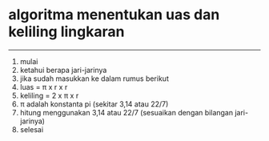 # algoritma menentukan uas dan keliling lingkaran
---

1. mulai 
2. ketahui berapa jari-jarinya
3. jika sudah masukkan ke dalam rumus berikut
4. luas = π x r x r 
5. keliling = 2 x π x r
6. π adalah konstanta pi (sekitar 3,14 atau 22/7)
7. hitung menggunakan 3,14 atau 22/7 (sesuaikan dengan bilangan jari-jarinya)
8. selesai